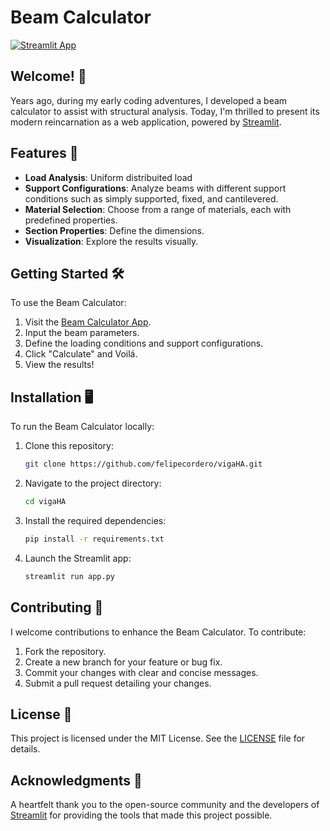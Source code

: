 # Beam Calculator

[![Streamlit App](https://static.streamlit.io/badges/streamlit_badge_black_white.svg)](https://beam-calculator.streamlit.app/)

## Welcome! 👋

Years ago, during my early coding adventures, I developed a beam calculator to assist with structural analysis. Today, I'm thrilled to present its modern reincarnation as a web application, powered by [Streamlit](https://streamlit.io/).

## Features 🚀

- **Load Analysis**: Uniform distribuited load
- **Support Configurations**: Analyze beams with different support conditions such as simply supported, fixed, and cantilevered.
- **Material Selection**: Choose from a range of materials, each with predefined properties.
- **Section Properties**: Define the dimensions.
- **Visualization**: Explore the results visually.

## Getting Started 🛠️

To use the Beam Calculator:

1. Visit the [Beam Calculator App](https://beam-calculator.streamlit.app/).
2. Input the beam parameters.
3. Define the loading conditions and support configurations.
4. Click "Calculate" and Voilá.
5. View the results!

## Installation 🖥️

To run the Beam Calculator locally:

1. Clone this repository:
   ```bash
   git clone https://github.com/felipecordero/vigaHA.git
   ```
2. Navigate to the project directory:
   ```bash
   cd vigaHA
   ```
3. Install the required dependencies:
   ```bash
   pip install -r requirements.txt
   ```
4. Launch the Streamlit app:
   ```bash
   streamlit run app.py
   ```

## Contributing 🤝

I welcome contributions to enhance the Beam Calculator. To contribute:

1. Fork the repository.
2. Create a new branch for your feature or bug fix.
3. Commit your changes with clear and concise messages.
4. Submit a pull request detailing your changes.

## License 📄

This project is licensed under the MIT License. See the [LICENSE](LICENSE) file for details.

## Acknowledgments 🙏

A heartfelt thank you to the open-source community and the developers of [Streamlit](https://streamlit.io/) for providing the tools that made this project possible. 